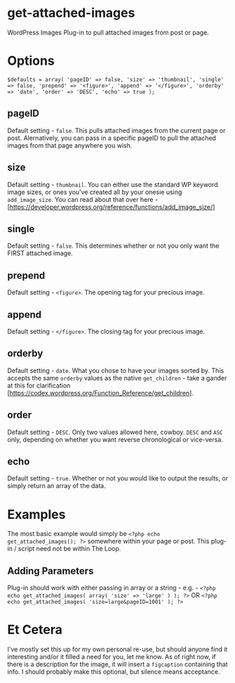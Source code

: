 # get-attached-images
WordPress Images Plug-in to pull attached images from post or page.

# Options
`
$defaults = array(
		'pageID' => false,
		'size' => 'thumbnail',
		'single' => false,
		'prepend' => '<figure>',
		'append' => '</figure>',
		'orderby' => 'date',
		'order' => 'DESC',
		'echo' => true
);
`

## pageID
Default setting - `false`. This pulls attached images from the current page or post. Alernatively, you can pass in a specific pageID to pull the attached images from that page anywhere you wish.

## size
Default setting - `thumbnail`. You can either use the standard WP keyword image sizes, or ones you've created all by your onesie using `add_image_size`. You can read about that over here - [https://developer.wordpress.org/reference/functions/add_image_size/]

## single
Default setting - `false`. This determines whether or not you only want the FIRST attached image.

## prepend
Default setting - `<figure>`. The opening tag for your precious image.
	
## append
Default setting - `</figure>`. The closing tag for your precious image.

## orderby
Default setting - `date`. What you chose to have your images sorted by. This accepts the same `orderby` values as the native `get_children` - take a gander at this for clarification [https://codex.wordpress.org/Function_Reference/get_children].

## order
Default setting - `DESC`. Only two values allowed here, cowboy. `DESC` and `ASC` only, depending on whether you want reverse chronological or vice-versa.

## echo
Default setting - `true`. Whether or not you would like to output the results, or simply return an array of the data.

# Examples
The most basic example would simply be `<?php echo get_attached_images(); ?>` somewhere within your page or post. This plug-in / script need not be within The Loop.

## Adding Parameters
Plug-in should work with either passing in array or a string - e.g. - `<?php echo get_attached_images( array( 'size' => 'large' ) ); ?>` OR `<?php echo get_attached_images( 'size=large&pageID=1001' ); ?>`

# Et Cetera
I've mostly set this up for my own personal re-use, but should anyone find it interesting and/or it filled a need for you, let me know. As of right now, if there is a description for the image, it will insert a `figcaption` containing that info. I should probably make this optional, but silence means acceptance.
